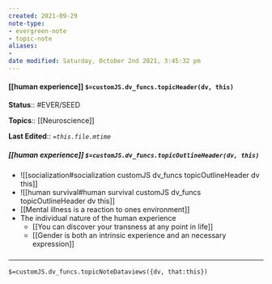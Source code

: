```yaml
---
created: 2021-09-29
note-type:
- evergreen-note
- topic-note
aliases:
-
date modified: Saturday, October 2nd 2021, 3:45:32 pm
---
```


#### [[human experience]] `$=customJS.dv_funcs.topicHeader(dv, this)`

**Status**:: #EVER/SEED

**Topics**:: [[Neuroscience]]

**Last Edited**:: *`=this.file.mtime`*

##### [[human experience]] `$=customJS.dv_funcs.topicOutlineHeader(dv, this)`

- ![[socialization#socialization customJS dv_funcs topicOutlineHeader dv this]]
- ![[human survival#human survival customJS dv_funcs topicOutlineHeader dv this]]
- [[Mental illness is a reaction to ones environment]]
- The individual nature of the human experience
	- [[You can discover your transness at any point in life]]
	- [[Gender is both an intrinsic experience and an necessary expression]]

### <hr class="dataviews"/>

`$=customJS.dv_funcs.topicNoteDataviews({dv, that:this})`

